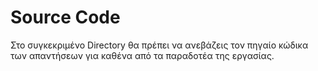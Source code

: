 # Source Code

Στο συγκεκριμένο Directory θα πρέπει να ανεβάζεις τον πηγαίο κώδικα των απαντήσεων για καθένα από τα παραδοτέα της εργασίας.
